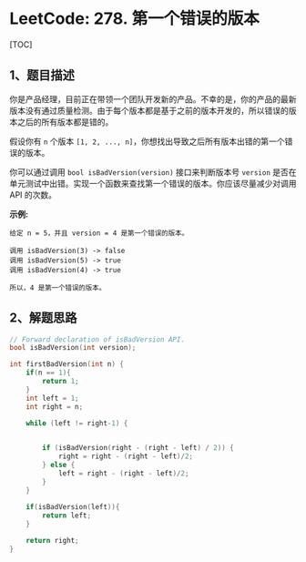 # LeetCode: 278. 第一个错误的版本

[TOC]

## 1、题目描述



你是产品经理，目前正在带领一个团队开发新的产品。不幸的是，你的产品的最新版本没有通过质量检测。由于每个版本都是基于之前的版本开发的，所以错误的版本之后的所有版本都是错的。

假设你有 `n` 个版本 `[1, 2, ..., n]`，你想找出导致之后所有版本出错的第一个错误的版本。

你可以通过调用 `bool isBadVersion(version)` 接口来判断版本号 `version` 是否在单元测试中出错。实现一个函数来查找第一个错误的版本。你应该尽量减少对调用 API 的次数。

**示例:**

```
给定 n = 5，并且 version = 4 是第一个错误的版本。

调用 isBadVersion(3) -> false
调用 isBadVersion(5) -> true
调用 isBadVersion(4) -> true

所以，4 是第一个错误的版本。 
```





## 2、解题思路

```c
// Forward declaration of isBadVersion API.
bool isBadVersion(int version);

int firstBadVersion(int n) {
    if(n == 1){
        return 1;
    }
    int left = 1;
    int right = n;
    
    while (left != right-1) {


        if (isBadVersion(right - (right - left) / 2)) {
            right = right - (right - left)/2;
        } else {
            left = right - (right - left)/2;
        }
    }
    
    if(isBadVersion(left)){
        return left;
    }

    return right;
}
```


